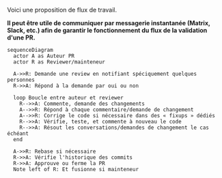 Voici une proposition de flux de travail.

**Il peut être utile de communiquer par messagerie instantanée (Matrix, Slack, etc.) afin de garantir le fonctionnement du flux de la validation d'une PR.**

```mermaid
sequenceDiagram
  actor A as Auteur PR
  actor R as Reviewer/mainteneur
  
  A->>R: Demande une review en notifiant spéciquement quelques personnes
  R->>A: Répond à la demande par oui ou non
  
  loop Boucle entre auteur et reviewer
    R-->>A: Commente, demande des changements
    A-->>R: Répond à chaque commentaire/demande de changement
    A-->>R: Corrige le code si nécessaire dans des « fixups » dédiés
    R-->>A: Vérifie, teste, et commente à nouveau le code
    R-->>A: Résout les conversations/demandes de changement le cas échéant
  end
 
  A->>R: Rebase si nécessaire
  R->>A: Vérifie l'historique des commits
  R->>A: Approuve ou ferme la PR
  Note left of R: Et fusionne si mainteneur
```
